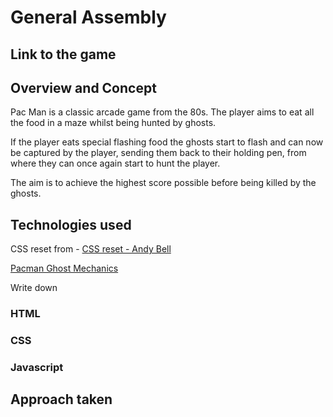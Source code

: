 # General Assembly

## Link to the game

## Overview and Concept

Pac Man is a classic arcade game from the 80s. The player aims to eat all the food in a maze whilst being hunted by ghosts.

If the player eats special flashing food the ghosts start to flash and can now be captured by the player, sending them back to their holding pen, from where they can once again start to hunt the player.

The aim is to achieve the highest score possible before being killed by the ghosts.

## Technologies used

CSS reset from - [CSS reset - Andy Bell](https://andy-bell.co.uk/a-modern-css-reset/)

[Pacman Ghost Mechanics](https://www.youtube.com/watch?v=ataGotQ7ir8&ab_channel=RetroGameMechanicsExplained)

Write down

### HTML

### CSS

### Javascript

## Approach taken
